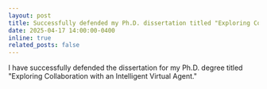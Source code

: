 ```yaml
---
layout: post
title: Successfully defended my Ph.D. dissertation titled "Exploring Collaboration with an Intelligent Virtual Agent."
date: 2025-04-17 14:00:00-0400
inline: true
related_posts: false
---
```


I have successfully defended the dissertation for my Ph.D. degree titled "Exploring Collaboration with an Intelligent Virtual Agent."
